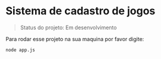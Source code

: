 # Sistema de cadastro de jogos

> Status do projeto: Em desenvolvimento

Para rodar esse projeto na sua maquina por favor digite:

```
node app.js
```
